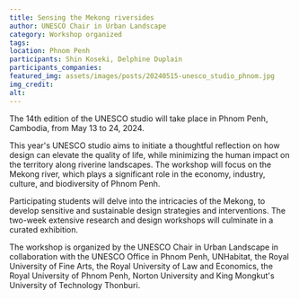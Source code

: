 ```yaml
---
title: Sensing the Mekong riversides 
author: UNESCO Chair in Urban Landscape
category: Workshop organized
tags:
location: Phnom Penh
participants: Shin Koseki, Delphine Duplain
participants_companies: 
featured_img: assets/images/posts/20240515-unesco_studio_phnom.jpg
img_credit: 
alt:
---
```

The 14th edition of the UNESCO studio will take place in Phnom Penh, Cambodia, from May 13 to 24, 2024. 

This year's UNESCO studio aims to initiate a thoughtful reflection on how design can elevate the quality of life, while minimizing the human impact on the territory along riverine landscapes. The workshop will focus on the Mekong river, which plays a significant role in the economy, industry, culture, and biodiversity of Phnom Penh. 

Participating students will delve into the intricacies of the Mekong, to develop sensitive and sustainable design strategies and interventions. The two-week extensive research and design workshops will culminate in a curated exhibition.  

The workshop is organized by the UNESCO Chair in Urban Landscape in collaboration with the UNESCO Office in Phnom Penh, UNHabitat, the Royal University of Fine Arts, the Royal University of Law and Economics, the Royal University of Phnom Penh, Norton University and King Mongkut's University of Technology Thonburi.
